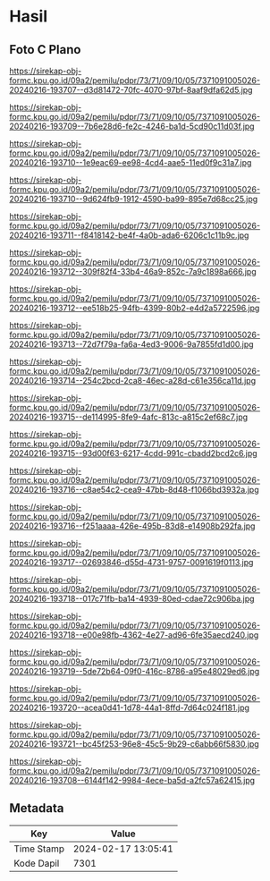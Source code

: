 # Hasil

## Foto C Plano

https://sirekap-obj-formc.kpu.go.id/09a2/pemilu/pdpr/73/71/09/10/05/7371091005026-20240216-193707--d3d81472-70fc-4070-97bf-8aaf9dfa62d5.jpg

https://sirekap-obj-formc.kpu.go.id/09a2/pemilu/pdpr/73/71/09/10/05/7371091005026-20240216-193709--7b6e28d6-fe2c-4246-ba1d-5cd90c11d03f.jpg

https://sirekap-obj-formc.kpu.go.id/09a2/pemilu/pdpr/73/71/09/10/05/7371091005026-20240216-193710--1e9eac69-ee98-4cd4-aae5-11ed0f9c31a7.jpg

https://sirekap-obj-formc.kpu.go.id/09a2/pemilu/pdpr/73/71/09/10/05/7371091005026-20240216-193710--9d624fb9-1912-4590-ba99-895e7d68cc25.jpg

https://sirekap-obj-formc.kpu.go.id/09a2/pemilu/pdpr/73/71/09/10/05/7371091005026-20240216-193711--f8418142-be4f-4a0b-ada6-6206c1c11b9c.jpg

https://sirekap-obj-formc.kpu.go.id/09a2/pemilu/pdpr/73/71/09/10/05/7371091005026-20240216-193712--309f82f4-33b4-46a9-852c-7a9c1898a666.jpg

https://sirekap-obj-formc.kpu.go.id/09a2/pemilu/pdpr/73/71/09/10/05/7371091005026-20240216-193712--ee518b25-94fb-4399-80b2-e4d2a5722596.jpg

https://sirekap-obj-formc.kpu.go.id/09a2/pemilu/pdpr/73/71/09/10/05/7371091005026-20240216-193713--72d7f79a-fa6a-4ed3-9006-9a7855fd1d00.jpg

https://sirekap-obj-formc.kpu.go.id/09a2/pemilu/pdpr/73/71/09/10/05/7371091005026-20240216-193714--254c2bcd-2ca8-46ec-a28d-c61e356ca11d.jpg

https://sirekap-obj-formc.kpu.go.id/09a2/pemilu/pdpr/73/71/09/10/05/7371091005026-20240216-193715--de114995-8fe9-4afc-813c-a815c2ef68c7.jpg

https://sirekap-obj-formc.kpu.go.id/09a2/pemilu/pdpr/73/71/09/10/05/7371091005026-20240216-193715--93d00f63-6217-4cdd-991c-cbadd2bcd2c6.jpg

https://sirekap-obj-formc.kpu.go.id/09a2/pemilu/pdpr/73/71/09/10/05/7371091005026-20240216-193716--c8ae54c2-cea9-47bb-8d48-f1066bd3932a.jpg

https://sirekap-obj-formc.kpu.go.id/09a2/pemilu/pdpr/73/71/09/10/05/7371091005026-20240216-193716--f251aaaa-426e-495b-83d8-e14908b292fa.jpg

https://sirekap-obj-formc.kpu.go.id/09a2/pemilu/pdpr/73/71/09/10/05/7371091005026-20240216-193717--02693846-d55d-4731-9757-0091619f0113.jpg

https://sirekap-obj-formc.kpu.go.id/09a2/pemilu/pdpr/73/71/09/10/05/7371091005026-20240216-193718--017c71fb-ba14-4939-80ed-cdae72c906ba.jpg

https://sirekap-obj-formc.kpu.go.id/09a2/pemilu/pdpr/73/71/09/10/05/7371091005026-20240216-193718--e00e98fb-4362-4e27-ad96-6fe35aecd240.jpg

https://sirekap-obj-formc.kpu.go.id/09a2/pemilu/pdpr/73/71/09/10/05/7371091005026-20240216-193719--5de72b64-09f0-416c-8786-a95e48029ed6.jpg

https://sirekap-obj-formc.kpu.go.id/09a2/pemilu/pdpr/73/71/09/10/05/7371091005026-20240216-193720--acea0d41-1d78-44a1-8ffd-7d64c024f181.jpg

https://sirekap-obj-formc.kpu.go.id/09a2/pemilu/pdpr/73/71/09/10/05/7371091005026-20240216-193721--bc45f253-96e8-45c5-9b29-c6abb66f5830.jpg

https://sirekap-obj-formc.kpu.go.id/09a2/pemilu/pdpr/73/71/09/10/05/7371091005026-20240216-193708--6144f142-9984-4ece-ba5d-a2fc57a62415.jpg


## Metadata

| Key        | Value               |
| ---------- | ------------------- |
| Time Stamp | 2024-02-17 13:05:41 |
| Kode Dapil | 7301                |



